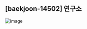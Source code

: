 ## [baekjoon-14502] 연구소

![image](https://user-images.githubusercontent.com/22045163/93325862-ecad2b80-f852-11ea-8f18-bea014abe9fd.png)
